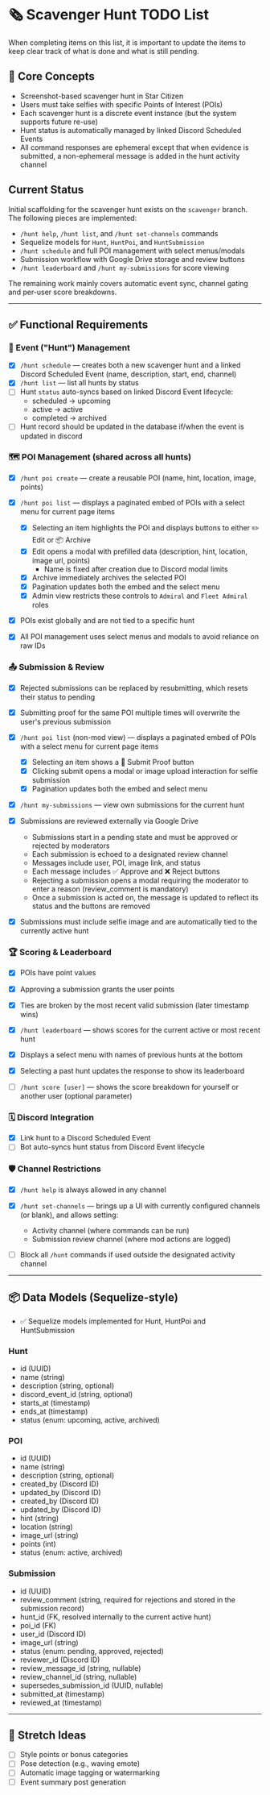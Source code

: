 # 🗞 Scavenger Hunt TODO List
When completing items on this list, it is important to update the items to keep clear track of what is done and what is still pending.

## 🧠 Core Concepts

* Screenshot-based scavenger hunt in Star Citizen
* Users must take selfies with specific Points of Interest (POIs)
* Each scavenger hunt is a discrete event instance (but the system supports future re-use)
* Hunt status is automatically managed by linked Discord Scheduled Events
* All command responses are ephemeral except that when evidence is submitted, a non-ephemeral message is added in the hunt activity channel

## Current Status

Initial scaffolding for the scavenger hunt exists on the `scavenger` branch.
The following pieces are implemented:

* `/hunt help`, `/hunt list`, and `/hunt set-channels` commands
* Sequelize models for `Hunt`, `HuntPoi`, and `HuntSubmission`
* `/hunt schedule` and full POI management with select menus/modals
* Submission workflow with Google Drive storage and review buttons
* `/hunt leaderboard` and `/hunt my-submissions` for score viewing

The remaining work mainly covers automatic event sync, channel gating and
per-user score breakdowns.

---

## ✅ Functional Requirements

### 📌 Event ("Hunt") Management

* [x] `/hunt schedule` — creates both a new scavenger hunt and a linked Discord Scheduled Event (name, description, start, end, channel)
* [x] `/hunt list` — list all hunts by status
* [ ] Hunt `status` auto-syncs based on linked Discord Event lifecycle:
  * scheduled → upcoming
  * active → active
  * completed → archived
* [ ] Hunt record should be updated in the database if/when the event is updated in discord

### 🗺 POI Management (shared across all hunts)

* [x] `/hunt poi create` — create a reusable POI (name, hint, location, image, points)
* [x] `/hunt poi list` — displays a paginated embed of POIs with a select menu for current page items

  * [x] Selecting an item highlights the POI and displays buttons to either ✏️ Edit or 📦 Archive
  * [x] Edit opens a modal with prefilled data (description, hint, location, image url, points)
    * Name is fixed after creation due to Discord modal limits
  * [x] Archive immediately archives the selected POI
  * [x] Pagination updates both the embed and the select menu
  * [x] Admin view restricts these controls to `Admiral` and `Fleet Admiral` roles
* [x] POIs exist globally and are not tied to a specific hunt
* [x] All POI management uses select menus and modals to avoid reliance on raw IDs

### 📤 Submission & Review

* [x] Rejected submissions can be replaced by resubmitting, which resets their status to pending

* [x] Submitting proof for the same POI multiple times will overwrite the user's previous submission

* [x] `/hunt poi list` (non-mod view) — displays a paginated embed of POIs with a select menu for current page items

  * [x] Selecting an item shows a 📸 Submit Proof button
  * [x] Clicking submit opens a modal or image upload interaction for selfie submission
  * [x] Pagination updates both the embed and select menu

* [x] `/hunt my-submissions` — view own submissions for the current hunt

* [x] Submissions are reviewed externally via Google Drive

  * Submissions start in a pending state and must be approved or rejected by moderators
  * Each submission is echoed to a designated review channel
  * Messages include user, POI, image link, and status
  * Each message includes ✅ Approve and ❌ Reject buttons
  * Rejecting a submission opens a modal requiring the moderator to enter a reason (review\_comment is mandatory)
  * Once a submission is acted on, the message is updated to reflect its status and the buttons are removed

* [x] Submissions must include selfie image and are automatically tied to the currently active hunt

### 🏆 Scoring & Leaderboard

* [x] POIs have point values
* [x] Approving a submission grants the user points
* [x] Ties are broken by the most recent valid submission (later timestamp wins)
* [x] `/hunt leaderboard` — shows scores for the current active or most recent hunt

* [x] Displays a select menu with names of previous hunts at the bottom
* [x] Selecting a past hunt updates the response to show its leaderboard
* [ ] `/hunt score [user]` — shows the score breakdown for yourself or another user (optional parameter)

### 🗓 Discord Integration

* [x] Link hunt to a Discord Scheduled Event
* [ ] Bot auto-syncs hunt status from Discord Event lifecycle

### 🛡 Channel Restrictions

* [x] `/hunt help` is always allowed in any channel
* [x] `/hunt set-channels` — brings up a UI with currently configured channels (or blank), and allows setting:

  * Activity channel (where commands can be run)
  * Submission review channel (where mod actions are logged)
* [ ] Block all `/hunt` commands if used outside the designated activity channel

---

## 📦 Data Models (Sequelize-style)

* ✅ Sequelize models implemented for Hunt, HuntPoi and HuntSubmission

### Hunt

* id (UUID)
* name (string)
* description (string, optional)
* discord\_event\_id (string, optional)
* starts\_at (timestamp)
* ends\_at (timestamp)
* status (enum: upcoming, active, archived)

### POI

* id (UUID)
* name (string)
* description (string, optional)
* created\_by (Discord ID)
* updated\_by (Discord ID)
* created\_by (Discord ID)
* updated\_by (Discord ID)
* hint (string)
* location (string)
* image\_url (string)
* points (int)
* status (enum: active, archived)

### Submission

* id (UUID)
* review\_comment (string, required for rejections and stored in the submission record)
* hunt\_id (FK, resolved internally to the current active hunt)
* poi\_id (FK)
* user\_id (Discord ID)
* image\_url (string)
* status (enum: pending, approved, rejected)
* reviewer\_id (Discord ID)
* review\_message\_id (string, nullable)
* review\_channel\_id (string, nullable)
* supersedes\_submission\_id (UUID, nullable)
* submitted\_at (timestamp)
* reviewed\_at (timestamp)

---

## 🧪 Stretch Ideas

* [ ] Style points or bonus categories
* [ ] Pose detection (e.g., waving emote)
* [ ] Automatic image tagging or watermarking
* [ ] Event summary post generation
